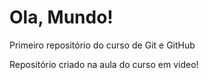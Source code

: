 # Ola, Mundo!
 Primeiro repositório do curso de Git e GitHub

 Repositório criado na aula do curso em video!
